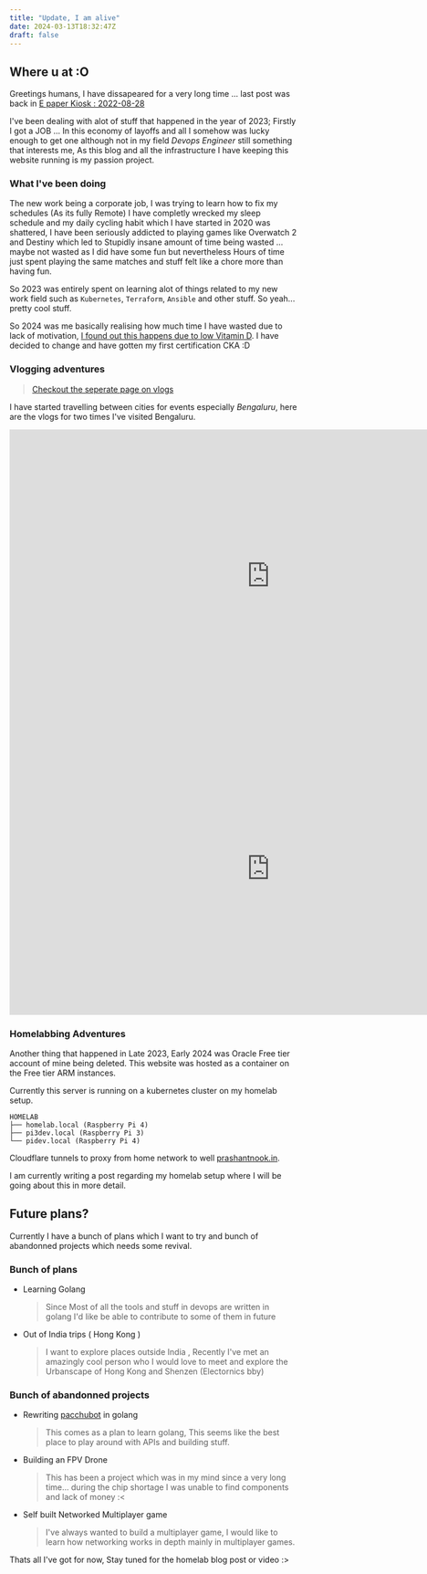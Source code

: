 ```yaml
---
title: "Update, I am alive"
date: 2024-03-13T18:32:47Z
draft: false
---
```


## Where u at :O

Greetings humans,
I have dissapeared for a very long time ... last post was back in [E paper Kiosk : 2022-08-28](/post/e-paper-kiosk/)

I've been dealing with alot of stuff that happened in the year of 2023; Firstly I got a JOB ... In this economy of layoffs and all I somehow was lucky enough to get one although not in my field *Devops Engineer* still something that interests me, As this blog and all the infrastructure I have keeping this website running is my passion project.

### What I've been doing

The new work being a corporate job, I was trying to learn how to fix my schedules (As its fully Remote) I have completly wrecked my sleep schedule and my daily cycling habit which I have started in 2020 was shattered, I have been seriously addicted to playing games like Overwatch 2 and Destiny which led to Stupidly insane amount of time being wasted ... maybe not wasted as I did have some fun but nevertheless Hours of time just spent playing the same matches and stuff felt like a chore more than having fun.

So 2023 was entirely spent on learning alot of things related to my new work field such as `Kubernetes`, `Terraform`, `Ansible` and other stuff. So yeah... pretty cool stuff.

So 2024 was me basically realising how much time I have wasted due to lack of motivation, [I found out this happens due to low Vitamin D](https://www.psychologytoday.com/us/blog/the-breakthrough-depression-solution/201111/psychological-consequences-vitamin-d-deficiency).
I have decided to change and have gotten my first certification CKA :D

### Vlogging adventures

> [Checkout the seperate page on vlogs](/vlogs)

I have started travelling between cities for events especially _Bengaluru_, here are the vlogs for two times I've visited Bengaluru.

<iframe width="912" height="513" src="https://www.youtube.com/embed/S3CV-DvKCPg" title="Bengaluru Diaries 2 |  Illenium sunburn concert , Indian Music Experience Museum ft @calespen" frameborder="0" allow="accelerometer; autoplay; clipboard-write; encrypted-media; gyroscope; picture-in-picture; web-share" allowfullscreen></iframe>


<iframe width="912" height="513" src="https://www.youtube.com/embed/NITQj8qLEAI" title="Bengaluru diary | Oct 2023 ft @calespen" frameborder="0" allow="accelerometer; autoplay; clipboard-write; encrypted-media; gyroscope; picture-in-picture; web-share" allowfullscreen></iframe>



### Homelabbing Adventures

Another thing that happened in Late 2023, Early 2024 was Oracle Free tier account of mine being deleted. This website was hosted as a container on the Free tier ARM instances.

Currently this server is running on a kubernetes cluster on my homelab setup.

```
HOMELAB
├── homelab.local (Raspberry Pi 4)
├── pi3dev.local (Raspberry Pi 3)
└── pidev.local (Raspberry Pi 4)
```

Cloudflare tunnels to proxy from home network to well [prashantnook.in](https://prashantnook.in).

I am currently writing a post regarding my homelab setup where I will be going about this in more detail. 

## Future plans?

Currently I have a bunch of plans which I want to try and bunch of abandonned projects which needs some revival.

### Bunch of plans

- Learning Golang
   >  Since Most of all the tools and stuff in devops are written in golang I'd like be able to contribute to some of them in future

- Out of India trips ( Hong Kong )
    > I want to explore places outside India , Recently I've met an amazingly cool person who I would love to meet and explore the Urbanscape of Hong Kong and Shenzen (Electornics bby)

### Bunch of abandonned projects

- Rewriting [pacchubot](https://github.com/itspacchu/pacchubot) in golang
    > This comes as a plan to learn golang, This seems like the best place to play around with APIs and building stuff.

- Building an FPV Drone
    > This has been a project which was in my mind since a very long time... during the chip shortage I was unable to find components and lack of money :<

- Self built Networked Multiplayer game
    > I've always wanted to build a multiplayer game, I would like to learn how networking works in depth mainly in multiplayer games.

Thats all I've got for now, Stay tuned for the homelab blog post or video :>